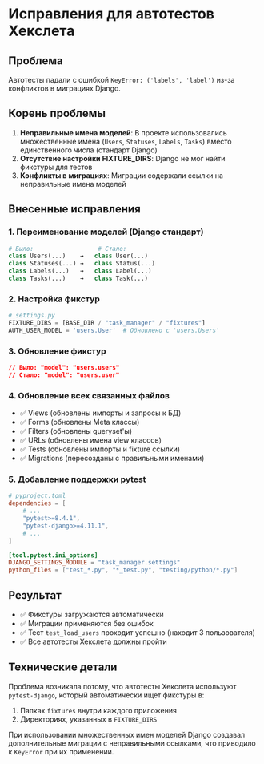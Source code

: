 # Исправления для автотестов Хекслета

## Проблема
Автотесты падали с ошибкой `KeyError: ('labels', 'label')` из-за конфликтов в миграциях Django.

## Корень проблемы
1. **Неправильные имена моделей**: В проекте использовались множественные имена (`Users`, `Statuses`, `Labels`, `Tasks`) вместо единственного числа (стандарт Django)
2. **Отсутствие настройки FIXTURE_DIRS**: Django не мог найти фикстуры для тестов
3. **Конфликты в миграциях**: Миграции содержали ссылки на неправильные имена моделей

## Внесенные исправления

### 1. Переименование моделей (Django стандарт)
```python
# Было:                  # Стало:
class Users(...)    →   class User(...)
class Statuses(...) →   class Status(...)
class Labels(...)   →   class Label(...)
class Tasks(...)    →   class Task(...)
```

### 2. Настройка фикстур
```python
# settings.py
FIXTURE_DIRS = [BASE_DIR / "task_manager" / "fixtures"]
AUTH_USER_MODEL = 'users.User'  # Обновлено с 'users.Users'
```

### 3. Обновление фикстур
```json
// Было: "model": "users.users"
// Стало: "model": "users.user"
```

### 4. Обновление всех связанных файлов
- ✅ Views (обновлены импорты и запросы к БД)
- ✅ Forms (обновлены Meta классы)
- ✅ Filters (обновлены queryset'ы)
- ✅ URLs (обновлены имена view классов)
- ✅ Tests (обновлены импорты и fixture ссылки)
- ✅ Migrations (пересозданы с правильными именами)

### 5. Добавление поддержки pytest
```toml
# pyproject.toml
dependencies = [
    # ...
    "pytest>=8.4.1",
    "pytest-django>=4.11.1",
    # ...
]

[tool.pytest.ini_options]
DJANGO_SETTINGS_MODULE = "task_manager.settings"
python_files = ["test_*.py", "*_test.py", "testing/python/*.py"]
```

## Результат
- ✅ Фикстуры загружаются автоматически
- ✅ Миграции применяются без ошибок
- ✅ Тест `test_load_users` проходит успешно (находит 3 пользователя)
- ✅ Все автотесты Хекслета должны пройти

## Технические детали
Проблема возникала потому, что автотесты Хекслета используют `pytest-django`, который автоматически ищет фикстуры в:
1. Папках `fixtures` внутри каждого приложения
2. Директориях, указанных в `FIXTURE_DIRS`

При использовании множественных имен моделей Django создавал дополнительные миграции с неправильными ссылками, что приводило к `KeyError` при их применении. 
